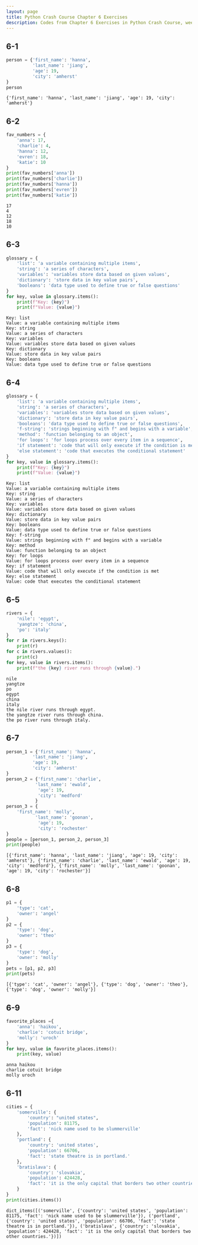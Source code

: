 ```yaml
---
layout: page
title: Python Crash Course Chapter 6 Exercises
description: Codes from Chapter 6 Exercises in Python Crash Course, week 5. 
---
```


## 6-1


```python
person = {'first_name': 'hanna', 
          'last_name': 'jiang',
          'age': 19,
          'city': 'amherst'
}
person
```




    {'first_name': 'hanna', 'last_name': 'jiang', 'age': 19, 'city': 'amherst'}



## 6-2


```python
fav_numbers = {
    'anna': 17,
    'charlie': 4,
    'hanna': 12,
    'evren': 18,
    'katie': 10
}
print(fav_numbers['anna'])
print(fav_numbers['charlie'])
print(fav_numbers['hanna'])
print(fav_numbers['evren'])
print(fav_numbers['katie'])
```

    17
    4
    12
    18
    10
    

## 6-3


```python
glossary = {
    'list': 'a variable containing multiple items',
    'string': 'a series of characters',
    'variables': 'variables store data based on given values',
    'dictionary': 'store data in key value pairs',
    'booleans': 'data type used to define true or false questions'
}
for key, value in glossary.items():
    print(f"Key: {key}")
    print(f"Value: {value}")
```

    Key: list
    Value: a variable containing multiple items
    Key: string
    Value: a series of characters
    Key: variables
    Value: variables store data based on given values
    Key: dictionary
    Value: store data in key value pairs
    Key: booleans
    Value: data type used to define true or false questions
    

## 6-4


```python
glossary = {
    'list': 'a variable containing multiple items',
    'string': 'a series of characters',
    'variables': 'variables store data based on given values',
    'dictionary': 'store data in key value pairs',
    'booleans': 'data type used to define true or false questions',
    'f-string': 'strings beginning with f" and begins with a variable',
    'method': 'function belonging to an object',
    'for loops': 'for loops process over every item in a sequence',
    'if statement': 'code that will only execute if the condition is met',
    'else statement': 'code that executes the conditional statement'
}
for key, value in glossary.items():
    print(f"Key: {key}")
    print(f"Value: {value}")
```

    Key: list
    Value: a variable containing multiple items
    Key: string
    Value: a series of characters
    Key: variables
    Value: variables store data based on given values
    Key: dictionary
    Value: store data in key value pairs
    Key: booleans
    Value: data type used to define true or false questions
    Key: f-string
    Value: strings beginning with f" and begins with a variable
    Key: method
    Value: function belonging to an object
    Key: for loops
    Value: for loops process over every item in a sequence
    Key: if statement
    Value: code that will only execute if the condition is met
    Key: else statement
    Value: code that executes the conditional statement
    

## 6-5


```python
rivers = {
    'nile': 'egypt',
    'yangtze': 'china',
    'po': 'italy'   
}
for r in rivers.keys():
    print(r)
for c in rivers.values(): 
    print(c)
for key, value in rivers.items():
    print(f"the {key} river runs through {value}.")
```

    nile
    yangtze
    po
    egypt
    china
    italy
    the nile river runs through egypt.
    the yangtze river runs through china.
    the po river runs through italy.
    

## 6-7


```python
person_1 = {'first_name': 'hanna', 
          'last_name': 'jiang',
          'age': 19,
          'city': 'amherst'
}
person_2 = {'first_name': 'charlie',
           'last_name': 'ewald',
            'age': 19,
            'city': 'medford'
           }
person_3 = {
    'first_name': 'molly',
           'last_name': 'goonan',
            'age': 19,
            'city': 'rochester'
}
people = [person_1, person_2, person_3]
print(people)
```

    [{'first_name': 'hanna', 'last_name': 'jiang', 'age': 19, 'city': 'amherst'}, {'first_name': 'charlie', 'last_name': 'ewald', 'age': 19, 'city': 'medford'}, {'first_name': 'molly', 'last_name': 'goonan', 'age': 19, 'city': 'rochester'}]
    

## 6-8


```python
p1 = {
    'type': 'cat',
    'owner': 'angel'
}
p2 = {
    'type': 'dog',
    'owner': 'theo'
}
p3 = {
    'type': 'dog',
    'owner': 'molly'
}
pets = [p1, p2, p3]
print(pets)
```

    [{'type': 'cat', 'owner': 'angel'}, {'type': 'dog', 'owner': 'theo'}, {'type': 'dog', 'owner': 'molly'}]
    

## 6-9


```python
favorite_places ={
    'anna': 'haikou',
    'charlie': 'cotuit bridge',
    'molly': 'uroch'
}
for key, value in favorite_places.items():
    print(key, value)
```

    anna haikou
    charlie cotuit bridge
    molly uroch
    

## 6-11


```python
cities = {
    'somerville': {
        'country': "united states",
        'population': 81175,
        'fact': 'nick name used to be slummerville'
    },
    'portland': {
        'country': 'united states',
        'population': 66706,
        'fact': 'state theatre is in portland.'
    },
    'bratislava': {
        'country': 'slovakia',
        'population': 424428,
        'fact': 'it is the only capital that borders two other countries.'
    }
}
print(cities.items())
```

    dict_items([('somerville', {'country': 'united states', 'population': 81175, 'fact': 'nick name used to be slummerville'}), ('portland', {'country': 'united states', 'population': 66706, 'fact': 'state theatre is in portland.'}), ('bratislava', {'country': 'slovakia', 'population': 424428, 'fact': 'it is the only capital that borders two other countries.'})])
    


```python

```

